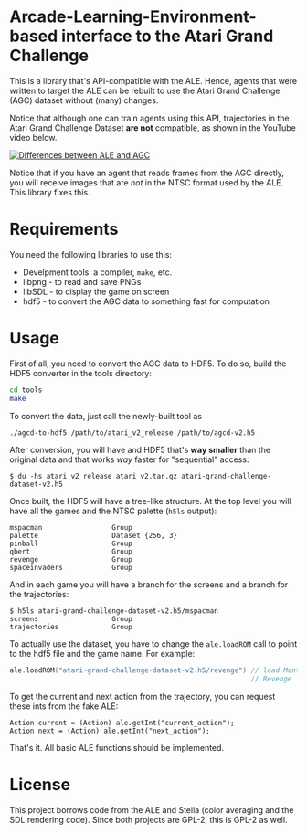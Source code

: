 # Arcade-Learning-Environment-based interface to the Atari Grand Challenge

This is a library that's API-compatible with the ALE. Hence, agents that were
written to target the ALE can be rebuilt to use the Atari Grand Challenge (AGC)
dataset without (many) changes.

Notice that although one can train agents using this API, trajectories in the
Atari Grand Challenge Dataset **are not** compatible, as shown in the YouTube
video below.

[![Differences between ALE and AGC](http://img.youtube.com/vi/64DQi_7tnuA/0.jpg)](https://www.youtube.com/watch?v=64DQi_7tnuA "Different behavior in ALE / AGC")

Notice that if you have an agent that reads frames from the AGC directly, you
will receive images that are *not* in the NTSC format used by the ALE. This
library fixes this.

# Requirements

You need the following libraries to use this:

 * Develpment tools: a compiler, `make`, etc.
 * libpng - to read and save PNGs
 * libSDL - to display the game on screen
 * hdf5 - to convert the AGC data to something fast for computation

# Usage

First of all, you need to convert the AGC data to HDF5. To do so, build the
HDF5 converter in the tools directory:

```bash
cd tools
make
```

To convert the data, just call the newly-built tool as

```bash
./agcd-to-hdf5 /path/to/atari_v2_release /path/to/agcd-v2.h5
```

After conversion, you will have and HDF5 that's **way smaller** than the
original data and that works *way* faster for "sequential" access:

```
$ du -hs atari_v2_release atari_v2.tar.gz atari-grand-challenge-dataset-v2.h5

```

Once built, the HDF5 will have a tree-like structure. At the top level you will
have all the games and the NTSC palette (`h5ls` output):

```
mspacman                 Group
palette                  Dataset {256, 3}
pinball                  Group
qbert                    Group
revenge                  Group
spaceinvaders            Group
```

And in each game you will have a branch for the screens and a branch for the
trajectories:

```
$ h5ls atari-grand-challenge-dataset-v2.h5/mspacman
screens                  Group
trajectories             Group
```

To actually use the dataset, you have to change the `ale.loadROM` call to point
to the hdf5 file and the game name. For example:

```c
ale.loadROM("atari-grand-challenge-dataset-v2.h5/revenge") // load Montezuma's
                                                           // Revenge
```

To get the current and next action from the trajectory, you can request these
ints from the fake ALE:

```
Action current = (Action) ale.getInt("current_action");
Action next = (Action) ale.getInt("next_action");
```

That's it. All basic ALE functions should be implemented.

# License

This project borrows code from the ALE and Stella (color averaging and the SDL
rendering code). Since both projects are GPL-2, this is GPL-2 as well.
